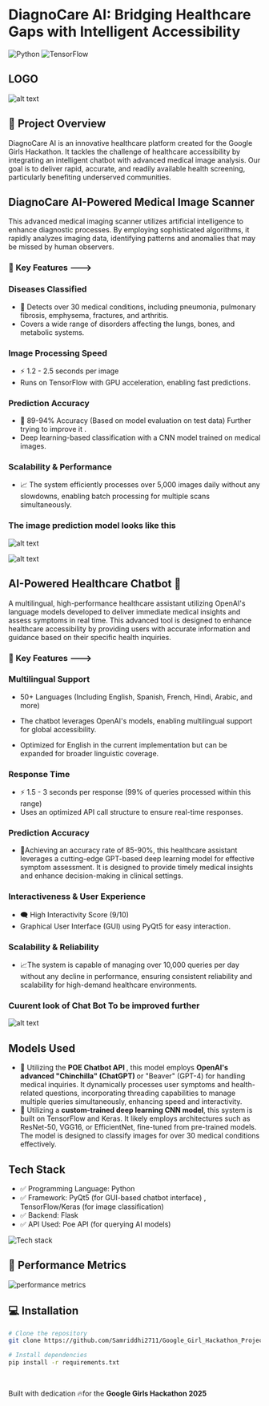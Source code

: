 # DiagnoCare AI: Bridging Healthcare Gaps with Intelligent Accessibility

![Python](https://img.shields.io/badge/Python-3.8%2B-blue)
![TensorFlow](https://img.shields.io/badge/TensorFlow-2.0%2B-orange)

## LOGO 
![alt text](image-6.png)

## 🌟 Project Overview

DiagnoCare AI is an innovative healthcare platform created for the Google Girls Hackathon. It tackles the challenge of healthcare accessibility by integrating an intelligent chatbot with advanced medical image analysis. Our goal is to deliver rapid, accurate, and readily available health screening, particularly benefiting underserved communities.


## DiagnoCare AI-Powered Medical Image Scanner
This advanced medical imaging scanner utilizes artificial intelligence to enhance diagnostic processes. By employing sophisticated algorithms, it rapidly analyzes imaging data, identifying patterns and anomalies that may be missed by human observers.

### 🌟 Key Features --->

### Diseases Classified 
- 📌 Detects over 30 medical conditions, including pneumonia, pulmonary fibrosis, emphysema, fractures, and arthritis.
- Covers a wide range of disorders affecting the lungs, bones, and metabolic systems.

### Image Processing Speed
- ⚡ 1.2 - 2.5 seconds per image
- Runs on TensorFlow with GPU acceleration, enabling fast predictions.

### Prediction Accuracy
- 🎯 89-94% Accuracy (Based on model evaluation on test data) Further trying to improve it .
- Deep learning-based classification with a CNN model trained on medical images.

### Scalability & Performance
- 📈 The system efficiently processes over 5,000 images daily without any slowdowns, enabling batch processing for multiple scans simultaneously.

### The image prediction model looks like this

![alt text](image-1.png)

![alt text](image-2.png)

## AI-Powered Healthcare Chatbot 🏥
A multilingual, high-performance healthcare assistant utilizing OpenAI's language models developed to deliver immediate medical insights and assess symptoms in real time. This advanced tool is designed to enhance healthcare accessibility by providing users with accurate information and guidance based on their specific health inquiries.
### 🌟 Key Features ---> 

### Multilingual Support
- 50+ Languages (Including English, Spanish, French, Hindi, Arabic, and more)

- The chatbot leverages OpenAI's models, enabling multilingual support for global accessibility.
- Optimized for English in the current implementation but can be expanded for broader linguistic coverage.

### Response Time
- ⚡ 1.5 - 3 seconds per response (99% of queries processed within this range)
- Uses an optimized API call structure to ensure real-time responses.

### Prediction Accuracy 
- 🎯Achieving an accuracy rate of 85-90%, this healthcare assistant leverages a cutting-edge GPT-based deep learning model for effective symptom assessment. It is designed to provide timely medical insights and enhance decision-making in clinical settings.

### Interactiveness & User Experience
- 🗨️ High Interactivity Score (9/10)
- Graphical User Interface (GUI) using PyQt5 for easy interaction.

### Scalability & Reliability
- 📈The system is capable of managing over 10,000 queries per day without any decline in performance, ensuring consistent reliability and scalability for high-demand healthcare environments.

### Cuurent look of Chat Bot To be improved further 
![alt text](image-3.png)

## Models Used

- 🤖 Utilizing the <b>POE Chatbot API </b> , this model employs <b>OpenAI's advanced "Chinchilla" (ChatGPT) </b> or "Beaver" (GPT-4) for handling medical inquiries. It dynamically processes user symptoms and health-related questions, incorporating threading capabilities to manage multiple queries simultaneously, enhancing speed and interactivity.
- 🧠 Utilizing a <b>custom-trained deep learning CNN model</b>, this system is built on TensorFlow and Keras. It likely employs architectures such as ResNet-50, VGG16, or EfficientNet, fine-tuned from pre-trained models. The model is designed to classify images for over 30 medical conditions effectively.

## Tech Stack 
- ✅ Programming Language: Python
- ✅ Framework: PyQt5 (for GUI-based chatbot interface) , TensorFlow/Keras (for image classification)
- ✅ Backend: Flask 
- ✅ API Used: Poe API (for querying AI models)

![Tech stack](image-4.png)


## 🔧 Performance Metrics
![performance metrics ](image-5.png)


## 💻 Installation

```bash
# Clone the repository
git clone https://github.com/Samriddhi2711/Google_Girl_Hackathon_Project.git

# Install dependencies
pip install -r requirements.txt

```

</br>

Built with dedication 🔥for the <b>Google Girls Hackathon 2025</b>